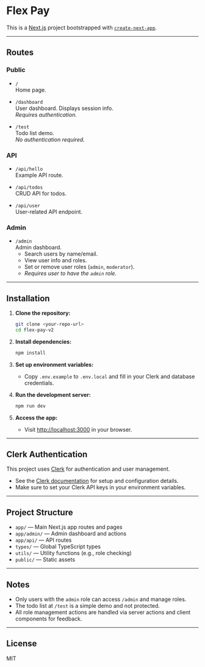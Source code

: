 # Flex Pay

This is a [Next.js](https://nextjs.org) project bootstrapped with [`create-next-app`](https://nextjs.org/docs/app/api-reference/cli/create-next-app).

---

## Routes

### Public

- `/`  
  Home page.

- `/dashboard`  
  User dashboard. Displays session info.  
  _Requires authentication._

- `/test`  
  Todo list demo.  
  _No authentication required._

### API

- `/api/hello`  
  Example API route.

- `/api/todos`  
  CRUD API for todos.

- `/api/user`  
  User-related API endpoint.

### Admin

- `/admin`  
  Admin dashboard.  
  - Search users by name/email.
  - View user info and roles.
  - Set or remove user roles (`admin`, `moderator`).
  - _Requires user to have the `admin` role._

---

## Installation

1. **Clone the repository:**
   ```sh
   git clone <your-repo-url>
   cd flex-pay-v2
   ```

2. **Install dependencies:**
   ```sh
   npm install
   ```

3. **Set up environment variables:**
   - Copy `.env.example` to `.env.local` and fill in your Clerk and database credentials.

4. **Run the development server:**
   ```sh
   npm run dev
   ```

5. **Access the app:**
   - Visit [http://localhost:3000](http://localhost:3000) in your browser.

---

## Clerk Authentication

This project uses [Clerk](https://clerk.com/docs) for authentication and user management.

- See the [Clerk documentation](https://clerk.com/docs) for setup and configuration details.
- Make sure to set your Clerk API keys in your environment variables.

---

## Project Structure

- `app/` — Main Next.js app routes and pages
- `app/admin/` — Admin dashboard and actions
- `app/api/` — API routes
- `types/` — Global TypeScript types
- `utils/` — Utility functions (e.g., role checking)
- `public/` — Static assets

---

## Notes

- Only users with the `admin` role can access `/admin` and manage roles.
- The todo list at `/test` is a simple demo and not protected.
- All role management actions are handled via server actions and client components for feedback.

---

## License

MIT